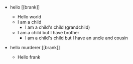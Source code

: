 - hello [[brank]]
    - Hello world
    - I am a child
        - I am a child's child (grandchild)
    - I am a child but I have brother
        - I am a child's child but I have an uncle and cousin

- hello murderer  [[brank]]
    - Hello frank

